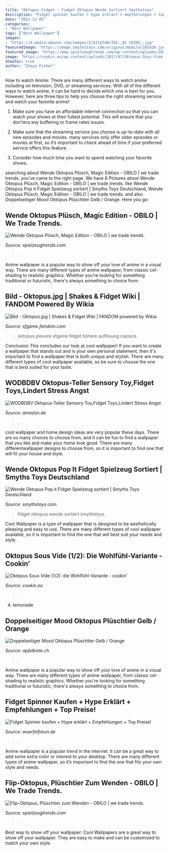 ```yaml
---
title: "Oktopus Fidget ~ Fidget Oktopus Wende Sortiert Smythstoys"
description: "Fidget spinner kaufen + hype erklärt + empfehlungen + top preise!"
date: "2021-12-05"
categories:
- "Best Wallpaper"
tags: ["Best Wallpaper"]
images:
- "https://m.media-amazon.com/images/I/61tpTdWiIOS._AC_UX385_.jpg"
featuredImage: "https://image.smythstoys.com/original/mobile/201436.jpg"
featured_image: "https://www.spielzeugtrends.com/wp-content/uploads/2021/06/CT702-02-web-768x768.jpg"
image: "https://cookin.eu/wp-content/uploads/2017/07/Oktopus-Sous-Vide-1-900-dunkler-quer-600x345.jpg"
ShowToc: true
author: "Chaya Fisher"
---
```



How to watch Anime: There are many different ways to watch anime including on television, DVD, or streaming services.
With all of the different ways to watch anime, it can be hard to decide which one is best for you. However, here are three tips to help you choose the right streaming service and watch your favorite anime!
1. Make sure you have an affordable internet connection so that you can watch your shows at their fullest potential. This will ensure that you don’tera any buffering or frame rates issues.

2. Make sure that the streaming service you choose is up-to-date with all new episodes and movies. many services only offer older episodes or movies at first, so it’s important to check ahead of time if your preferred service offers this feature.

3. Consider how much time you want to spend watching your favorite shows.

	

		
searching about Wende Oktopus Plüsch, Magic Edition - OBILO | we trade trends. you've came to the right page. We have 8 Pictures about Wende Oktopus Plüsch, Magic Edition - OBILO | we trade trends. like Wende Oktopus Pop it Fidget Spielzeug sortiert | Smyths Toys Deutschland, Wende Oktopus Plüsch, Magic Edition - OBILO | we trade trends. and also Doppelseitiger Mood Oktopus Plüschtier Gelb / Orange. Here you go:
		
    
## Wende Oktopus Plüsch, Magic Edition - OBILO | We Trade Trends.

<img loading=lazy src="https://www.spielzeugtrends.com/wp-content/uploads/2021/06/CT702-02-web-768x768.jpg" onerror="this.onerror=null;this.src='https://tse3.mm.bing.net/th?id=OIP.v4Kpk0FqC2uqCJR4_b62YwHaHa&amp;pid=15.1';" alt="Wende Oktopus Plüsch, Magic Edition - OBILO | we trade trends.">

_Source: spielzeugtrends.com_

>. 

	

Anime wallpaper is a popular way to show off your love of anime in a visual way. There are many different types of anime wallpaper, from classic cel-shading to realistic graphics. Whether you're looking for something traditional or futuristic, there's always something to choice from.

    
## Bild - Oktopus.jpg | Shakes &amp; Fidget Wiki | FANDOM Powered By Wikia

<img loading=lazy src="https://vignette.wikia.nocookie.net/sfgame/images/7/79/Oktopus.jpg/revision/latest?cb=20090708125710&amp;path-prefix=de" onerror="this.onerror=null;this.src='https://tse4.mm.bing.net/th?id=OIP.ucVALXRSSjbJPPDpPatITAHaHa&amp;pid=15.1';" alt="Bild - Oktopus.jpg | Shakes &amp; Fidget Wiki | FANDOM powered by Wikia">

_Source: sfgame.fandom.com_

>oktopus pieuvre sfgame fidget höhere auflösung capisce. 

	

Conclusion
This concludes our look at cool wallpaper! If you want to create a wallpaper that stands out and is your own personal statement, then it's important to find a wallpaper that is both unique and stylish. There are many different types of cool wallpaper available, so be sure to choose the one that is best suited for your taste.

    
## WODBDBV Oktopus-Teller Sensory Toy,Fidget Toys,Lindert Stress Angst

<img loading=lazy src="https://m.media-amazon.com/images/I/61tpTdWiIOS._AC_UX385_.jpg" onerror="this.onerror=null;this.src='https://tse4.mm.bing.net/th?id=OIP.O-ayhkBrrT_7g6SWHU2ygwAAAA&amp;pid=15.1';" alt="WODBDBV Oktopus-Teller Sensory Toy,Fidget Toys,Lindert Stress Angst">

_Source: amazon.de_

>. 

	

cool wallpaper and home design ideas are very popular these days. There are so many choices to choose from, and it can be fun to find a wallpaper that you like and make your home look good. There are many differentwallpaper designs to choose from, so it is important to find one that will fit your house and style.

    
## Wende Oktopus Pop It Fidget Spielzeug Sortiert | Smyths Toys Deutschland

<img loading=lazy src="https://image.smythstoys.com/original/mobile/201436.jpg" onerror="this.onerror=null;this.src='https://tse2.mm.bing.net/th?id=OIP.kv8jDN8W8L4YrdgEJsSCtwHaHa&amp;pid=15.1';" alt="Wende Oktopus Pop it Fidget Spielzeug sortiert | Smyths Toys Deutschland">

_Source: smythstoys.com_

>fidget oktopus wende sortiert smythstoys. 

	

Cool Wallpaper is a type of wallpaper that is designed to be aesthetically pleasing and easy to use. There are many different types of cool wallpaper available, so it is important to find the one that will best suit your needs and style.

    
## Oktopus Sous Vide (1/2): Die Wohlfühl-Variante - Cookin&#039;

<img loading=lazy src="https://cookin.eu/wp-content/uploads/2017/07/Oktopus-Sous-Vide-1-900-dunkler-quer-600x345.jpg" onerror="this.onerror=null;this.src='https://tse4.mm.bing.net/th?id=OIP.Ptcf3T2JFN8qWndPbjA_CwHaEQ&amp;pid=15.1';" alt="Oktopus Sous Vide (1/2): die Wohlfühl-Variante - cookin&#039;">

_Source: cookin.eu_

>. 

	

4. lemonade 

    
## Doppelseitiger Mood Oktopus Plüschtier Gelb / Orange

<img loading=lazy src="https://www.apfelkiste.ch/media/catalog/product/cache/1/image/44eae37822b327cf6045e00896f33123/d/o/doppelseitiger-mood-oktopus-wendbares-stimmungs-pluschtier-gelb-orange.gif" onerror="this.onerror=null;this.src='https://tse2.mm.bing.net/th?id=OIP.Vh-LUdMNgsPlb2qLq2UiZgHaHa&amp;pid=15.1';" alt="Doppelseitiger Mood Oktopus Plüschtier Gelb / Orange">

_Source: apfelkiste.ch_

>. 

	

Anime wallpaper is a popular way to show off your love of anime in a visual way. There are many different types of anime wallpaper, from classic cel-shading to realistic graphics. Whether you're looking for something traditional or futuristic, there's always something to choice from.

    
## Fidget Spinner Kaufen + Hype Erklärt + Empfehlungen + Top Preise!

<img loading=lazy src="http://wuerfelfreun.de/wp-content/uploads/2017/06/LED-fidget-spinner-1-1024x1024.jpg" onerror="this.onerror=null;this.src='https://tse2.mm.bing.net/th?id=OIP.3KSxkGmHNHGNTyJ3tsEK-AHaHa&amp;pid=15.1';" alt="Fidget Spinner kaufen + Hype erklärt + Empfehlungen + Top Preise!">

_Source: wuerfelfreun.de_

>. 

	

Anime wallpaper is a popular trend in the internet. It can be a great way to add some extra color or interest to your desktop. There are many different types of anime wallpaper, so it’s important to find the one that fits your own style and needs.

    
## Flip-Oktopus, Plüschtier Zum Wenden - OBILO | We Trade Trends.

<img loading=lazy src="https://www.spielzeugtrends.com/wp-content/uploads/2021/06/CT259-04-web.jpg" onerror="this.onerror=null;this.src='https://tse4.mm.bing.net/th?id=OIP.fRN4MMrGO7mPUbmWOawmlQHaHa&amp;pid=15.1';" alt="Flip-Oktopus, Plüschtier zum Wenden - OBILO | we trade trends.">

_Source: spielzeugtrends.com_

>. 

	

Best way to show off your wallpaper:
Cool Wallpapers are a great way to show off your wallpaper. They are easy to make and can be customized to match your own style.

